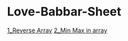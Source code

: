 # Love-Babbar-Sheet
[1_Reverse Array](https://practice.geeksforgeeks.org/problems/reverse-an-array/0)
[2_Min Max in array](https://practice.geeksforgeeks.org/problems/find-minimum-and-maximum-element-in-an-array4428/1#)
